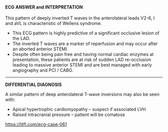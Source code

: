#### ECG ANSWER and INTERPRETATION

This pattern of deeply inverted T waves in the anterolateral leads V2-6, I and aVL is characteristic of Wellens syndrome.

* This ECG pattern is highly predictive of a significant occlusive lesion of the LAD. 
* The inverted T waves are a marker of reperfusion and may occur after an aborted anterior STEMI. 
* Despite often being pain free and having normal cardiac enzymes at presentation, these patients are at risk of sudden LAD re-occlusion leading to massive anterior STEMI and are best managed with early angiography and PCI / CABG. 

---------------

**DIFFERENTIAL DIAGNOSIS**

A similar pattern of deep anterolateral T-wave inversions may also be seen with:
* Apical hypertrophic cardiomyopathy – suspect if associated LVH 
* Raised intracranial pressure – patient will be comatose

<https://litfl.com/ecg-case-061>
